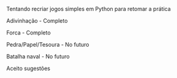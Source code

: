 Tentando recriar jogos simples em Python para retomar a prática


Adivinhação         - Completo

Forca               - Completo

Pedra/Papel/Tesoura - No futuro

Batalha naval       - No futuro


Aceito sugestões

